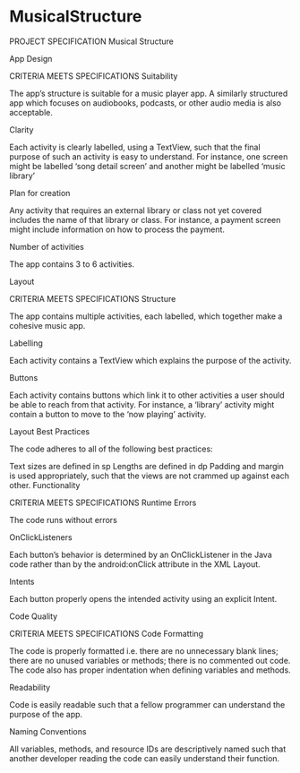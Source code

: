 # MusicalStructure

PROJECT SPECIFICATION
Musical Structure

App Design

CRITERIA
MEETS SPECIFICATIONS
Suitability

The app’s structure is suitable for a music player app. A similarly structured app which focuses on audiobooks, podcasts, or other audio media is also acceptable.

Clarity

Each activity is clearly labelled, using a TextView, such that the final purpose of such an activity is easy to understand. For instance, one screen might be labelled ‘song detail screen’ and another might be labelled ‘music library’

Plan for creation

Any activity that requires an external library or class not yet covered includes the name of that library or class. For instance, a payment screen might include information on how to process the payment.

Number of activities

The app contains 3 to 6 activities.

Layout

CRITERIA
MEETS SPECIFICATIONS
Structure

The app contains multiple activities, each labelled, which together make a cohesive music app.

Labelling

Each activity contains a TextView which explains the purpose of the activity.

Buttons

Each activity contains buttons which link it to other activities a user should be able to reach from that activity. For instance, a ‘library’ activity might contain a button to move to the ‘now playing’ activity.

Layout Best Practices

The code adheres to all of the following best practices:

Text sizes are defined in sp
Lengths are defined in dp
Padding and margin is used appropriately, such that the views are not crammed up against each other.
Functionality

CRITERIA
MEETS SPECIFICATIONS
Runtime Errors

The code runs without errors

OnClickListeners

Each button’s behavior is determined by an OnClickListener in the Java code rather than by the android:onClick attribute in the XML Layout.

Intents

Each button properly opens the intended activity using an explicit Intent.

Code Quality

CRITERIA
MEETS SPECIFICATIONS
Code Formatting

The code is properly formatted i.e. there are no unnecessary blank lines; there are no unused variables or methods; there is no commented out code.
The code also has proper indentation when defining variables and methods.

Readability

Code is easily readable such that a fellow programmer can understand the purpose of the app.

Naming Conventions

All variables, methods, and resource IDs are descriptively named such that another developer reading the code can easily understand their function.

